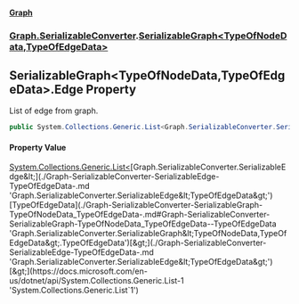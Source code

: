 #### [Graph](./index.md 'index')
### [Graph.SerializableConverter](./Graph-SerializableConverter.md 'Graph.SerializableConverter').[SerializableGraph&lt;TypeOfNodeData,TypeOfEdgeData&gt;](./Graph-SerializableConverter-SerializableGraph-TypeOfNodeData_TypeOfEdgeData-.md 'Graph.SerializableConverter.SerializableGraph&lt;TypeOfNodeData,TypeOfEdgeData&gt;')
## SerializableGraph&lt;TypeOfNodeData,TypeOfEdgeData&gt;.Edge Property
List of edge from graph.  
```csharp
public System.Collections.Generic.List<Graph.SerializableConverter.SerializableEdge<TypeOfEdgeData>> Edge { get; set; }
```
#### Property Value
[System.Collections.Generic.List&lt;](https://docs.microsoft.com/en-us/dotnet/api/System.Collections.Generic.List-1 'System.Collections.Generic.List`1')[Graph.SerializableConverter.SerializableEdge&lt;](./Graph-SerializableConverter-SerializableEdge-TypeOfEdgeData-.md 'Graph.SerializableConverter.SerializableEdge&lt;TypeOfEdgeData&gt;')[TypeOfEdgeData](./Graph-SerializableConverter-SerializableGraph-TypeOfNodeData_TypeOfEdgeData-.md#Graph-SerializableConverter-SerializableGraph-TypeOfNodeData_TypeOfEdgeData--TypeOfEdgeData 'Graph.SerializableConverter.SerializableGraph&lt;TypeOfNodeData,TypeOfEdgeData&gt;.TypeOfEdgeData')[&gt;](./Graph-SerializableConverter-SerializableEdge-TypeOfEdgeData-.md 'Graph.SerializableConverter.SerializableEdge&lt;TypeOfEdgeData&gt;')[&gt;](https://docs.microsoft.com/en-us/dotnet/api/System.Collections.Generic.List-1 'System.Collections.Generic.List`1')  
